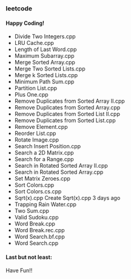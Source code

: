 ### leetcode

#### Happy Coding! 
- Divide Two Integers.cpp
- LRU Cache.cpp
- Length of Last Word.cpp
- Maximum Subarray.cpp
- Merge Sorted Array.cpp
- Merge Two Sorted Lists.cpp
- Merge k Sorted Lists.cpp
- Minimum Path Sum.cpp
- Partition List.cpp
- Plus One.cpp
- Remove Duplicates from Sorted Array II.cpp
- Remove Duplicates from Sorted Array.cpp
- Remove Duplicates from Sorted List II.cpp
- Remove Duplicates from Sorted List.cpp
- Remove Element.cpp
- Reorder List.cpp
- Rotate Image.cpp
- Search Insert Position.cpp
- Search a 2D Matrix.cpp
- Search for a Range.cpp
- Search in Rotated Sorted Array II.cpp
- Search in Rotated Sorted Array.cpp
- Set Matrix Zeroes.cpp
- Sort Colors.cpp
- Sort Colors.cs.cpp
- Sqrt(x).cpp	Create Sqrt(x).cpp	3 days ago
- Trapping Rain Water.cpp
- Two Sum.cpp
- Valid Sudoku.cpp
- Word Break.cpp
- Word Break.rec.cpp
- Word Search.bf.cpp
- Word Search.cpp

#### Last but not least:
Have Fun!!

